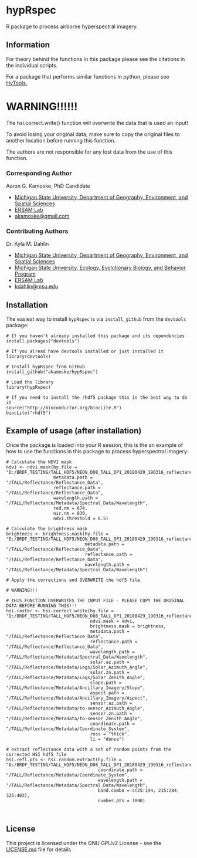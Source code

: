# hypRspec

R package to process airborne hyperspectral imagery.

## Information

For theory behind the functions in this package please see the citations in the individual scripts. 

For a package that performs similar functions in python, please see [HyTools.](https://github.com/EnSpec/HyTools-sandbox)  

# WARNING!!!!!!

The hsi.correct.write() function will overwrite the data that is used an input!

To avoid losing your original data, make sure to copy the original files to another location
before running this function.

The authors are not responsible for any lost data from the use of this function.

### Corresponding Author

Aaron G. Kamoske, PhD Candidate
   
  + [Michigan State University, Department of Geography, Environment, and Spatial Sciences](http://geo.msu.edu/)      
  + [ERSAM Lab](https://www.ersamlab.com/)   
  + akamoske@gmail.com

### Contributing Authors

Dr. Kyla M. Dahlin
  + [Michigan State University, Department of Geography, Environment, and Spatial Sciences](http://geo.msu.edu/)
  + [Michigan State University, Ecology, Evolutionary Biology, and Behavior Program](https://eebb.msu.edu/)
  + [ERSAM Lab](https://www.ersamlab.com/)
  + kdahlin@msu.edu
  
## Installation

The easiest way to install `hypRspec` is via `install_github` from the `devtools` package:

```
# If you haven't already installed this package and its dependencies
install.packages("devtools")

# If you alread have devtools installed or just installed it
library(devtools)

# Install hypRspec from GitHub
install_github("akamoske/hypRspec")

# Load the library
library(hypRspec)

# If you need to install the rhdf5 package this is the best way to do it
source("http://bioconductor.org/biocLite.R")
biocLite("rhdf5")
```

## Example of usage (after installation)

Once the package is loaded into your R session, this is the an example of how to use the functions in this package
to process hyperspectral imagery:

```
# Calculate the NDVI mask
ndvi <- ndvi.mask(hy.file = "D:/BRDF_TESTING/TALL_HDF5/NEON_D08_TALL_DP1_20180429_190316_reflectance.h5",
                  metadata.path = "/TALL/Reflectance/Reflectance_Data",
                  reflectance.path = "/TALL/Reflectance/Reflectance_Data",
                  wavelength.path = "/TALL/Reflectance/Metadata/Spectral_Data/Wavelength",
                  red.nm = 674,
                  nir.nm = 830,
                  ndvi.threshold = 0.5)

# Calculate the brightness mask
brightness <- brightness.mask(hy.file = "D:/BRDF_TESTING/TALL_HDF5/NEON_D08_TALL_DP1_20180429_190316_reflectance.h5",
                              metadata.path = "/TALL/Reflectance/Reflectance_Data",
                              reflectance.path = "/TALL/Reflectance/Reflectance_Data",
                              wavelength.path = "/TALL/Reflectance/Metadata/Spectral_Data/Wavelength")

# Apply the corrections and OVERWRITE the hdf5 file

# WARNING!!!

# THIS FUNCTION OVERWRITES THE INPUT FILE - PLEASE COPY THE ORIGINAL DATA BEFORE RUNNING THIS!!!
hsi.raster <- hsi.correct.write(hy.file = "D:/BRDF_TESTING/TALL_HDF5/NEON_D08_TALL_DP1_20180429_190316_reflectance.h5",
                                ndvi.mask = ndvi,
                                brightness.mask = brightness,
                                metadata.path = "/TALL/Reflectance/Reflectance_Data",
                                reflectance.path = "/TALL/Reflectance/Reflectance_Data",
                                wavelength.path = "/TALL/Reflectance/Metadata/Spectral_Data/Wavelength",
                                solar.az.path = "/TALL/Reflectance/Metadata/Logs/Solar_Azimuth_Angle",
                                solar.zn.path = "/TALL/Reflectance/Metadata/Logs/Solar_Zenith_Angle",
                                slope.path = "/TALL/Reflectance/Metadata/Ancillary_Imagery/Slope",
                                aspect.path = "/TALL/Reflectance/Metadata/Ancillary_Imagery/Aspect",
                                sensor.az.path = "/TALL/Reflectance/Metadata/to-sensor_Azimuth_Angle",
                                sensor.zn.path = "/TALL/Reflectance/Metadata/to-sensor_Zenith_Angle",
                                coordinate.path = "/TALL/Reflectance/Metadata/Coordinate_System",
                                ross = "thick",
                                li = "dense")
                             
# extract reflectance data with a set of random points from the corrected HSI hdf5 file
hsi.refl.pts <- hsi.random.extract(hy.file = "D:/BRDF_TESTING/TALL_HDF5/NEON_D08_TALL_DP1_20180429_190316_reflectance.h5",
                                   coordinate.path = "/TALL/Reflectance/Metadata/Coordinate_System", 
                                   wavelength.path = "/TALL/Reflectance/Metadata/Spectral_Data/Wavelength",
                                   band.combo = c(25:194, 215:284, 325:403), 
                                   number.pts = 1000)
                          
                             

```
## License

This project is licensed under the GNU GPUv2 License - see the [LICENSE.md](LICENSE.md) file for details

